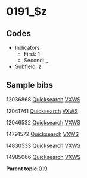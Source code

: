 # 0191\_$z

## Codes

-   Indicators
    -   First: 1
    -   Second: \_
-   Subfield: z

## Sample bibs

12036868 [Quicksearch](https://search.library.yale.edu/catalog/12036868) [VXWS](http://prodorbis.library.yale.edu:7014/vxws/GetHoldingsService?bibId=12036868)

12041761 [Quicksearch](https://search.library.yale.edu/catalog/12041761) [VXWS](http://prodorbis.library.yale.edu:7014/vxws/GetHoldingsService?bibId=12041761)

12046532 [Quicksearch](https://search.library.yale.edu/catalog/12046532) [VXWS](http://prodorbis.library.yale.edu:7014/vxws/GetHoldingsService?bibId=12046532)

14791572 [Quicksearch](https://search.library.yale.edu/catalog/14791572) [VXWS](http://prodorbis.library.yale.edu:7014/vxws/GetHoldingsService?bibId=14791572)

14830533 [Quicksearch](https://search.library.yale.edu/catalog/14830533) [VXWS](http://prodorbis.library.yale.edu:7014/vxws/GetHoldingsService?bibId=14830533)

14985066 [Quicksearch](https://search.library.yale.edu/catalog/14985066) [VXWS](http://prodorbis.library.yale.edu:7014/vxws/GetHoldingsService?bibId=14985066)

**Parent topic:**[019](../../tags/019/019.md)

